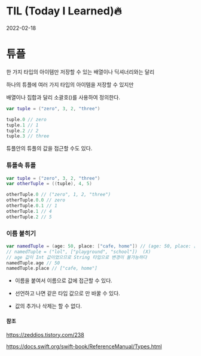 # TIL (Today I Learned)🔥
2022-02-18

# 튜플

한 가지 타입의 아이템만 저장할 수 있는 배열이나 딕셔너리와는 달리 

하나의 튜플에 여러 가지 타입의 아이템을 저장할 수 있지만

배열이나 집합과 달리 소괄호()를 사용하여 정의한다.

```swift
var tuple = ("zero", 3, 2, "three")
```

```swift
tuple.0 // zero
tuple.1 // 1
tuple.2 // 2
tuple.3 // three
```


튜플안의 튜플의 값을 접근할 수도 있다.

### 튜플속 튜플

```swift
var tuple = ("zero", 3, 2, "three")
var otherTuple = ((tuple), 4, 5)
```

```swift
otherTuple.0 // ("zero", 1, 2, "three")
otherTuple.0.0 // zero
otherTuple.0.1 // 1
otherTuple.1 // 4
otherTuple.2 // 5
```
### 이름 붙히기
```swift
var namedTuple = (age: 50, place: ["cafe, home"]) // (age: 50, place: ["cafe, home"])
// namedTuple = ("lol", ["playground", "school"])  (X)
// age 값이 Int 값이었으므로 String 타입으로 변경이 불가능하다
namedTuple.age // 50
namedTuple.place // ["cafe, home"]
```
- 이름을 붙여서 이름으로 값에 접근할 수 있다.

- 선언하고 나면 같은 타입 값으로 만 바꿀 수 있다.

- 값의 추가나 삭제는 할 수 없다.


#### 참조

https://zeddios.tistory.com/238

https://docs.swift.org/swift-book/ReferenceManual/Types.html